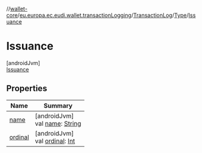 //[wallet-core](../../../../../index.md)/[eu.europa.ec.eudi.wallet.transactionLogging](../../../index.md)/[TransactionLog](../../index.md)/[Type](../index.md)/[Issuance](index.md)

# Issuance

[androidJvm]\
[Issuance](index.md)

## Properties

| Name | Summary |
|---|---|
| [name](../../../../eu.europa.ec.eudi.wallet.transfer.openId4vp/-jws-algorithm/-ed448/index.md#-372974862%2FProperties%2F1615067946) | [androidJvm]<br>val [name](../../../../eu.europa.ec.eudi.wallet.transfer.openId4vp/-jws-algorithm/-ed448/index.md#-372974862%2FProperties%2F1615067946): [String](https://kotlinlang.org/api/latest/jvm/stdlib/kotlin-stdlib/kotlin/-string/index.html) |
| [ordinal](../../../../eu.europa.ec.eudi.wallet.transfer.openId4vp/-jws-algorithm/-ed448/index.md#-739389684%2FProperties%2F1615067946) | [androidJvm]<br>val [ordinal](../../../../eu.europa.ec.eudi.wallet.transfer.openId4vp/-jws-algorithm/-ed448/index.md#-739389684%2FProperties%2F1615067946): [Int](https://kotlinlang.org/api/latest/jvm/stdlib/kotlin-stdlib/kotlin/-int/index.html) |
